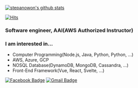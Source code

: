 [![stepanowon's github stats](https://github-readme-stats.vercel.app/api?username=stepanowon)](https://github.com/stepanowon/github-readme-stats)

[![Hits](https://hits.seeyoufarm.com/api/count/incr/badge.svg?url=https%3A%2F%2Fgithub.com%2Fstepanowon)](https://hits.seeyoufarm.com)

### Software engineer, AAI(AWS Authorized Instructor)

### I am interested in...
* Computer Programming(Node.js, Java, Python, Python, ...)
* AWS, Azure, GCP
* NOSQL Database(DynamoDB, MongoDB, Cassandra, ...)
* Front-End Framework(Vue, React, Svelte, ...)

[![Facebook Badge](https://img.shields.io/badge/facebook-1877f2?style=flat-square&logo=facebook&logoColor=white&link=https://www.facebook.com/stepanowon)](https://www.facebook.com/stepanowon)
[![Gmail Badge](https://img.shields.io/badge/Gmail-d14836?style=flat-square&logo=Gmail&logoColor=white&link=mailto:stepanowon@gmail.com)](mailto:stepanowon@gmail.com)
	

